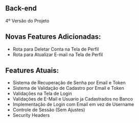 ## Back-end
4º Versão do Projeto

## Novas Features Adicionadas:
- Rota para Deletar Conta na Tela de Perfil
- Rota para Atualizar E-mail na Tela de Perfil

## Features Atuais:
- Sistema de Recuperação de Senha por Email e Token
- Sistema de Validação de Cadastro por Email e Token
- Validações na Tela de Login
- Validações de E-Mail e Usuario ja Cadastrados no Banco
- Implementação de Login com Email em vez de Username
- Controle de Sessão (Sem Ajustes)
- Security Headers
